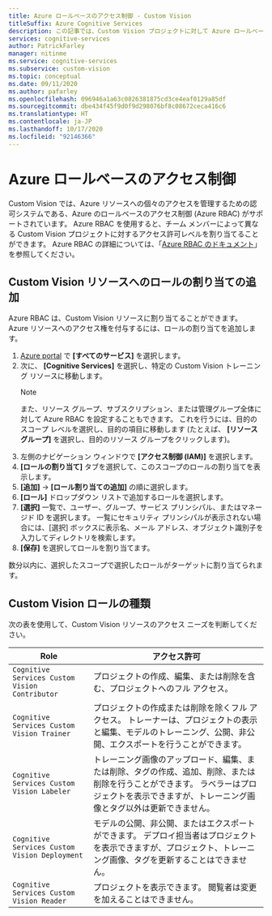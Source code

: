 ```yaml
---
title: Azure ロールベースのアクセス制御 - Custom Vision
titleSuffix: Azure Cognitive Services
description: この記事では、Custom Vision プロジェクトに対して Azure ロールベースのアクセス制御を構成する方法について説明します。
services: cognitive-services
author: PatrickFarley
manager: nitinme
ms.service: cognitive-services
ms.subservice: custom-vision
ms.topic: conceptual
ms.date: 09/11/2020
ms.author: pafarley
ms.openlocfilehash: 096946a1a63c0826381875cd3ce4eaf0129a85df
ms.sourcegitcommit: dbe434f45f9d0f9d298076bf8c08672ceca416c6
ms.translationtype: HT
ms.contentlocale: ja-JP
ms.lasthandoff: 10/17/2020
ms.locfileid: "92146366"
---
```

# <a name="azure-role-based-access-control"></a>Azure ロールベースのアクセス制御

Custom Vision では、Azure リソースへの個々のアクセスを管理するための認可システムである、Azure のロールベースのアクセス制御 (Azure RBAC) がサポートされています。 Azure RBAC を使用すると、チーム メンバーによって異なる Custom Vision プロジェクトに対するアクセス許可レベルを割り当てることができます。 Azure RBAC の詳細については、「[Azure RBAC のドキュメント](https://docs.microsoft.com/azure/role-based-access-control/)」を参照してください。

## <a name="add-role-assignment-to-custom-vision-resource"></a>Custom Vision リソースへのロールの割り当ての追加

Azure RBAC は、Custom Vision リソースに割り当てることができます。 Azure リソースへのアクセス権を付与するには、ロールの割り当てを追加します。
1. [Azure portal](https://ms.portal.azure.com/) で **[すべてのサービス]** を選択します。 
1. 次に、 **[Cognitive Services]** を選択し、特定の Custom Vision トレーニング リソースに移動します。
   > [!NOTE]
   > また、リソース グループ、サブスクリプション、または管理グループ全体に対して Azure RBAC を設定することもできます。 これを行うには、目的のスコープ レベルを選択し、目的の項目に移動します (たとえば、 **[リソース グループ]** を選択し、目的のリソース グループをクリックします)。
1. 左側のナビゲーション ウィンドウで **[アクセス制御 (IAM)]** を選択します。
1. **[ロールの割り当て]** タブを選択して、このスコープのロールの割り当てを表示します。
1. **[追加]**  ->  **[ロール割り当ての追加]** の順に選択します。
1. **[ロール]** ドロップダウン リストで追加するロールを選択します。
1. **[選択]** 一覧で、ユーザー、グループ、サービス プリンシパル、またはマネージド ID を選択します。 一覧にセキュリティ プリンシパルが表示されない場合には、[選択] ボックスに表示名、メール アドレス、オブジェクト識別子を入力してディレクトリを検索します。
1. **[保存]** を選択してロールを割り当てます。

数分以内に、選択したスコープで選択したロールがターゲットに割り当てられます。

## <a name="custom-vision-role-types"></a>Custom Vision ロールの種類

次の表を使用して、Custom Vision リソースのアクセス ニーズを判断してください。

|Role  |アクセス許可  |
|---------|---------|
|`Cognitive Services Custom Vision Contributor`     | プロジェクトの作成、編集、または削除を含む、プロジェクトへのフル アクセス。        |
|`Cognitive Services Custom Vision Trainer`     | プロジェクトの作成または削除を除くフル アクセス。 トレーナーは、プロジェクトの表示と編集、モデルのトレーニング、公開、非公開、エクスポートを行うことができます。        |
|`Cognitive Services Custom Vision Labeler`     | トレーニング画像のアップロード、編集、または削除、タグの作成、追加、削除、または削除を行うことができます。 ラベラーはプロジェクトを表示できますが、トレーニング画像とタグ以外は更新できません。         |
|`Cognitive Services Custom Vision Deployment`     | モデルの公開、非公開、またはエクスポートができます。 デプロイ担当者はプロジェクトを表示できますが、プロジェクト、トレーニング画像、タグを更新することはできません。        |
|`Cognitive Services Custom Vision Reader`     | プロジェクトを表示できます。 閲覧者は変更を加えることはできません。        |
